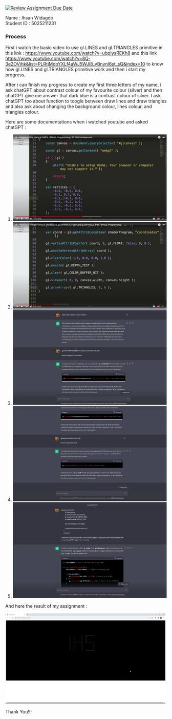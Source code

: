 [![Review Assignment Due Date](https://classroom.github.com/assets/deadline-readme-button-24ddc0f5d75046c5622901739e7c5dd533143b0c8e959d652212380cedb1ea36.svg)](https://classroom.github.com/a/UQL1B0Jv)

Name : Ihsan Widagdo   
Student ID : 5025211231  
  
  
  
### Process
First i watch the basic video to use gl.LINES and gl.TRIANGLES primitive in this link : <a target="__blank" href="https://www.youtube.com/watch?v=ubplysREKh8">https://www.youtube.com/watch?v=ubplysREKh8</a> and this link <a target="__blank" href="https://www.youtube.com/watch?v=8Q-3e2OVihk&list=PLRtjMdoYXLf4aWJ5WJl8_vBnynl6st_sQ&index=10">https://www.youtube.com/watch?v=8Q-3e2OVihk&list=PLRtjMdoYXLf4aWJ5WJl8_vBnynl6st_sQ&index=10</a> to know how gl.LINES and gl.TRIANGLES primitive work and then i start my progress.

After i can finish my progress to create my first three letters of my name, i ask chatGPT about contrast colour of my favourite colour (silver) and then chatGPT give me answer that dark blue is a contrast colour of silver. I ask chatGPT too about function to toogle between draw lines and draw triangles and also ask about changing the background colour, lines colour, and triangles colour.

Here are some documentations when i watched youtube and asked chatGPT :
1. ![Watching gl.LINES primitive](img/image.png)
2. ![Watching gl.TRIANGLES primitive](img/image-1.png)
3. ![Ask chatGPT about colour](img/image-2.png)
4. ![Ask chatGPT about background-colour](img/image-3.png)
5. ![Ask chatGPT about toogle](img/image-4.png)


And here the result of my assignment :  


![result](img/2023-09-21%2023-11-22.gif)


Thank You!!!